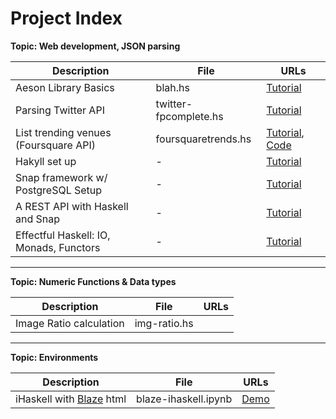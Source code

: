 
# Project Index

**Topic: Web development, JSON parsing**

|             Description                |          File         |           URLs           |
| -------------------------------------  | --------------------- | ------------------------ |
| Aeson Library Basics                   | blah.hs               | [Tutorial][1]            |
| Parsing Twitter API                    | twitter-fpcomplete.hs | [Tutorial][2]            |
| List trending venues (Foursquare API)  | foursquaretrends.hs   | [Tutorial][3], [Code][4] |
| Hakyll set up                          | -                     | [Tutorial][5]            |
| Snap framework w/ PostgreSQL Setup     | -                     | [Tutorial][6]            |
| A REST API with Haskell and Snap       | -                     | [Tutorial][7]            |
| Effectful Haskell: IO, Monads, Functors| -                     | [Tutorial][8]            |



[1]: http://blog.raynes.me/blog/2012/11/27/easy-json-parsing-in-haskell-with-aeson/
[2]: https://www.fpcomplete.com/school/starting-with-haskell/libraries-and-frameworks/text-manipulation/json
[3]: https://www.fpcomplete.com/school/to-infinity-and-beyond/pick-of-the-week/foursquare-api-example
[4]: https://github.com/wcauchois/haskell-foursquare-api-example
[5]: http://yannesposito.com/Scratch/en/blog/Hakyll-setup/
[6]: http://janrain.com/blog/tutorial-building-a-sample-application-with-haskell-snap-postgresql-and-the-postgresql-simple-snaplet/
[7]: http://robots-staging.thoughtbot.com/a-rest-api-with-haskell-and-snap
[8]: http://slpopejoy.github.io/posts/Effectful01.html

---

**Topic: Numeric Functions & Data types**

|             Description               |          File         |           URLs           |
| ------------------------------------- | --------------------- | ------------------------ |
| Image Ratio calculation               | img-ratio.hs          |                          |

---

**Topic: Environments**

|             Description               |          File         |           URLs           |
| ------------------------------------- | --------------------- | ------------------------ |
| iHaskell with [Blaze][301] html       | blaze-ihaskell.ipynb  | [Demo][301]              |

[301]: http://nbviewer.ipython.org/github/katychuang/getting-started-with-haskell/blob/master/tutorials/blaze-ihaskell.ipynb


